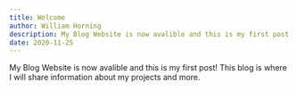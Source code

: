 ```yaml
---
title: Welcome
author: William Horning
description: My Blog Website is now avalible and this is my first post!
date: 2020-11-25
---
```

My Blog Website is now avalible and this is my first post! This blog is where I will share information about my projects and more.